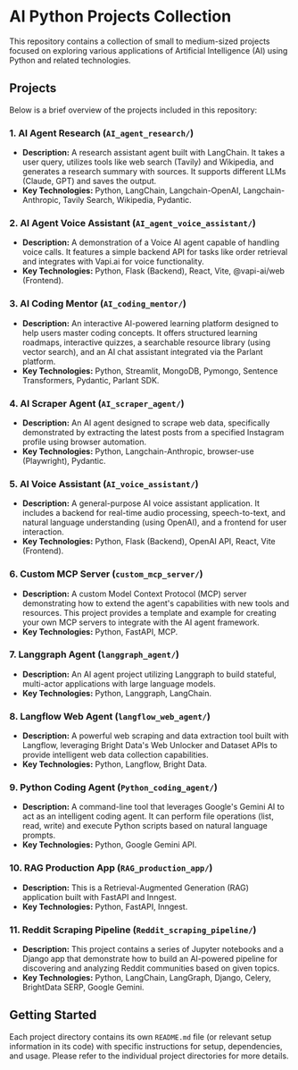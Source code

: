 # AI Python Projects Collection

This repository contains a collection of small to medium-sized projects focused on exploring various applications of Artificial Intelligence (AI) using Python and related technologies.

## Projects

Below is a brief overview of the projects included in this repository:

### 1. AI Agent Research (`AI_agent_research/`)

*   **Description:** A research assistant agent built with LangChain. It takes a user query, utilizes tools like web search (Tavily) and Wikipedia, and generates a research summary with sources. It supports different LLMs (Claude, GPT) and saves the output.
*   **Key Technologies:** Python, LangChain, Langchain-OpenAI, Langchain-Anthropic, Tavily Search, Wikipedia, Pydantic.

### 2. AI Agent Voice Assistant (`AI_agent_voice_assistant/`)

*   **Description:** A demonstration of a Voice AI agent capable of handling voice calls. It features a simple backend API for tasks like order retrieval and integrates with Vapi.ai for voice functionality.
*   **Key Technologies:** Python, Flask (Backend), React, Vite, @vapi-ai/web (Frontend).

### 3. AI Coding Mentor (`AI_coding_mentor/`)

*   **Description:** An interactive AI-powered learning platform designed to help users master coding concepts. It offers structured learning roadmaps, interactive quizzes, a searchable resource library (using vector search), and an AI chat assistant integrated via the Parlant platform.
*   **Key Technologies:** Python, Streamlit, MongoDB, Pymongo, Sentence Transformers, Pydantic, Parlant SDK.

### 4. AI Scraper Agent (`AI_scraper_agent/`)

*   **Description:** An AI agent designed to scrape web data, specifically demonstrated by extracting the latest posts from a specified Instagram profile using browser automation.
*   **Key Technologies:** Python, Langchain-Anthropic, browser-use (Playwright), Pydantic.

### 5. AI Voice Assistant (`AI_voice_assistant/`)

*   **Description:** A general-purpose AI voice assistant application. It includes a backend for real-time audio processing, speech-to-text, and natural language understanding (using OpenAI), and a frontend for user interaction.
*   **Key Technologies:** Python, Flask (Backend), OpenAI API, React, Vite (Frontend).

### 6. Custom MCP Server (`custom_mcp_server/`)

*   **Description:** A custom Model Context Protocol (MCP) server demonstrating how to extend the agent's capabilities with new tools and resources. This project provides a template and example for creating your own MCP servers to integrate with the AI agent framework.
*   **Key Technologies:** Python, FastAPI, MCP.

### 7. Langgraph Agent (`langgraph_agent/`)

*   **Description:** An AI agent project utilizing Langgraph to build stateful, multi-actor applications with large language models.
*   **Key Technologies:** Python, Langgraph, LangChain.

### 8. Langflow Web Agent (`langflow_web_agent/`)

*   **Description:** A powerful web scraping and data extraction tool built with Langflow, leveraging Bright Data's Web Unlocker and Dataset APIs to provide intelligent web data collection capabilities.
*   **Key Technologies:** Python, Langflow, Bright Data.

### 9. Python Coding Agent (`Python_coding_agent/`)

*   **Description:** A command-line tool that leverages Google's Gemini AI to act as an intelligent coding agent. It can perform file operations (list, read, write) and execute Python scripts based on natural language prompts.
*   **Key Technologies:** Python, Google Gemini API.

### 10. RAG Production App (`RAG_production_app/`)

*   **Description:** This is a Retrieval-Augmented Generation (RAG) application built with FastAPI and Inngest.
*   **Key Technologies:** Python, FastAPI, Inngest.

### 11. Reddit Scraping Pipeline (`Reddit_scraping_pipeline/`)

*   **Description:** This project contains a series of Jupyter notebooks and a Django app that demonstrate how to build an AI-powered pipeline for discovering and analyzing Reddit communities based on given topics.
*   **Key Technologies:** Python, LangChain, LangGraph, Django, Celery, BrightData SERP, Google Gemini.

## Getting Started

Each project directory contains its own `README.md` file (or relevant setup information in its code) with specific instructions for setup, dependencies, and usage. Please refer to the individual project directories for more details.